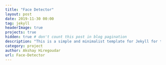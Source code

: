 ```yaml
---
title: "Face Detector"
layout: post
date: 2019-11-30 00:00
tag: jekyll
headerImage: true
projects: true
hidden: true # don't count this post in blog pagination
description: "This is a simple and minimalist template for Jekyll for those who likes to eat noodles."
category: project
author: Akshay Hiregoudar
url: Face-Detector
---
```


